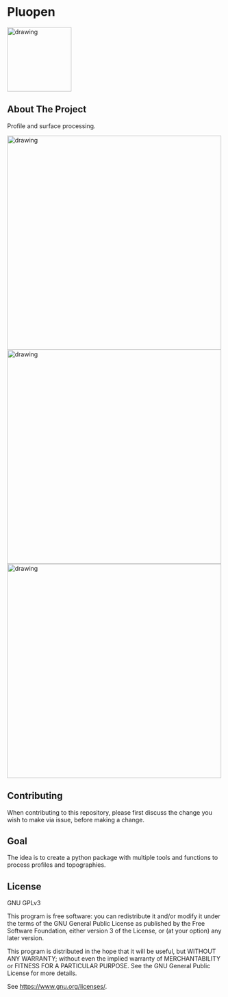 # Pluopen


<!-- PROJECT LOGO -->
<img src="https://user-images.githubusercontent.com/62064962/203508692-ef99811a-7b6e-40bb-9a96-160056c3cbe2.PNG" alt="drawing" width="150"/>

<!-- ABOUT THE PROJECT -->
## About The Project
Profile and surface processing.

<!-- USAGE EXAMPLES -->

<img src="https://user-images.githubusercontent.com/62064962/203512071-66eb1ae4-2c17-4e45-9371-e04f86580d18.png" alt="drawing" width="500"/>  <img src="https://user-images.githubusercontent.com/62064962/203511581-7370c9a6-e920-4dd4-922f-b7e306f77190.png" alt="drawing" width="500"/> 
<img src="https://user-images.githubusercontent.com/62064962/203512435-881b27aa-2480-4f41-b069-3c0198b760f5.png" alt="drawing" width="500"/>

<!-- CONTRIBUTING -->
## Contributing
When contributing to this repository, please first discuss the change you wish to make via issue, before making a change.

<!-- GOAL -->
## Goal
The idea is to create a python package with multiple tools and functions to process profiles and topographies.

<!-- LICENSE -->
## License
GNU GPLv3

This program is free software: you can redistribute it and/or modify
it under the terms of the GNU General Public License as published by
the Free Software Foundation, either version 3 of the License, or
(at your option) any later version.

This program is distributed in the hope that it will be useful,
but WITHOUT ANY WARRANTY; without even the implied warranty of
MERCHANTABILITY or FITNESS FOR A PARTICULAR PURPOSE.  See the
GNU General Public License for more details.

See <https://www.gnu.org/licenses/>.


